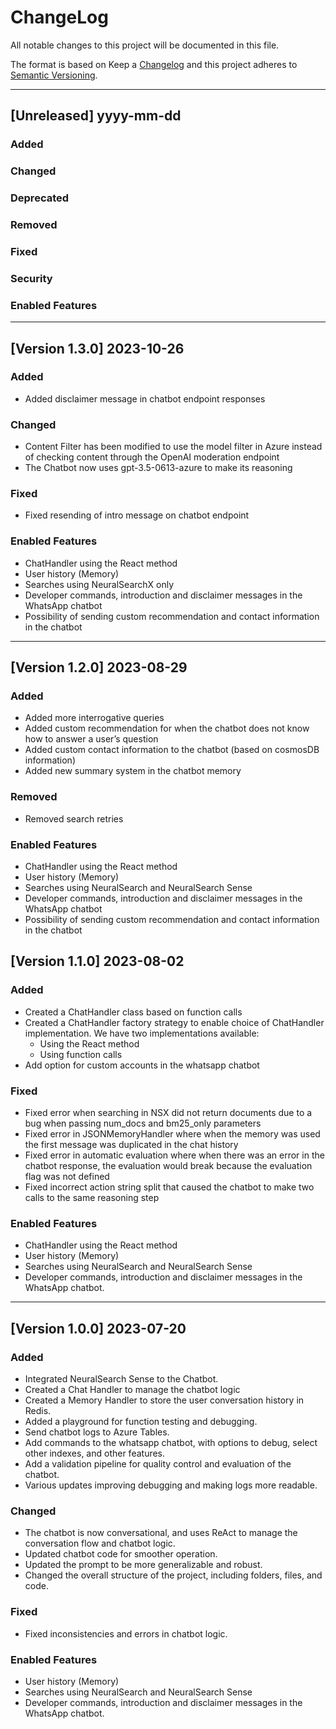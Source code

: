# ChangeLog

All notable changes to this project will be documented in this file.

The format is based on Keep a [Changelog](https://keepachangelog.com/en/1.0.0/) and this project adheres to [Semantic Versioning](https://semver.org/).

---

## [Unreleased] yyyy-mm-dd

### Added

### Changed

### Deprecated

### Removed

### Fixed

### Security

### Enabled Features

---

## [Version 1.3.0] 2023-10-26

### Added
- Added disclaimer message in chatbot endpoint responses

### Changed
- Content Filter has been modified to use the model filter in Azure instead of checking content through the OpenAI moderation endpoint
- The Chatbot now uses gpt-3.5-0613-azure to make its reasoning

### Fixed
- Fixed resending of intro message on chatbot endpoint

### Enabled Features
- ChatHandler using the React method
- User history (Memory)
- Searches using NeuralSearchX only
- Developer commands, introduction and disclaimer messages in the WhatsApp chatbot
- Possibility of sending custom recommendation and contact information in the chatbot

---

## [Version 1.2.0] 2023-08-29

### Added
- Added more interrogative queries
- Added custom recommendation for when the chatbot does not know how to answer a user’s question
- Added custom contact information to the chatbot (based on cosmosDB information)
- Added new summary system in the chatbot memory

### Removed
- Removed search retries

### Enabled Features
- ChatHandler using the React method
- User history (Memory)
- Searches using NeuralSearch and NeuralSearch Sense
- Developer commands, introduction and disclaimer messages in the WhatsApp chatbot
- Possibility of sending custom recommendation and contact information in the chatbot


## [Version 1.1.0] 2023-08-02

### Added
- Created a ChatHandler class based on function calls
- Created a ChatHandler factory strategy to enable choice of ChatHandler implementation. We have two implementations available:
    - Using the React method
    - Using function calls
- Add option for custom accounts in the whatsapp chatbot

### Fixed
- Fixed error when searching in NSX did not return documents due to a bug when passing num_docs and bm25_only parameters
- Fixed error in JSONMemoryHandler where when the memory was used the first message was duplicated in the chat history
- Fixed error in automatic evaluation where when there was an error in the chatbot response, the evaluation would break because the evaluation flag was not defined
- Fixed incorrect action string split that caused the chatbot to make two calls to the same reasoning step

### Enabled Features
- ChatHandler using the React method
- User history (Memory)
- Searches using NeuralSearch and NeuralSearch Sense
- Developer commands, introduction and disclaimer messages in the WhatsApp chatbot.

---

## [Version 1.0.0] 2023-07-20

### Added
- Integrated NeuralSearch Sense to the Chatbot.
- Created a Chat Handler to manage the chatbot logic
- Created a Memory Handler to store the user conversation history in Redis.
- Added a playground for function testing and debugging.
- Send chatbot logs to Azure Tables.
- Add commands to the whatsapp chatbot, with options to debug, select other indexes, and other features.
- Add a validation pipeline for quality control and evaluation of the chatbot.
- Various updates improving debugging and making logs more readable.

### Changed
- The chatbot is now conversational, and uses ReAct to manage the conversation flow and chatbot logic.
- Updated chatbot code for smoother operation.
- Updated the prompt to be more generalizable and robust.
- Changed the overall structure of the project, including folders, files, and code.

### Fixed
- Fixed inconsistencies and errors in chatbot logic.

### Enabled Features
- User history (Memory)
- Searches using NeuralSearch and NeuralSearch Sense
- Developer commands, introduction and disclaimer messages in the WhatsApp chatbot.
